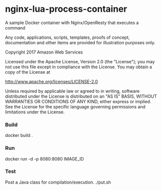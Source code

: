 

# nginx-lua-process-container
A sample Docker container with Nginx/OpenResty that executes a command

Any code, applications, scripts, templates, proofs of concept,
documentation and other items are provided for illustration purposes only.

Copyright 2017 Amazon Web Services

Licensed under the Apache License, Version 2.0 (the "License"); you may not use this file except in compliance with the License.
You may obtain a copy of the License at

  http://www.apache.org/licenses/LICENSE-2.0

Unless required by applicable law or agreed to in writing, software
distributed under the License is distributed on an "AS IS" BASIS,
WITHOUT WARRANTIES OR CONDITIONS OF ANY KIND, either express or implied.
See the License for the specific language governing permissions and
limitations under the License.


### Build
docker build .

### Run
docker run -d -p 8080:8080 IMAGE_ID

### Test
Post a Java class for compilation/execution.
./put.sh
